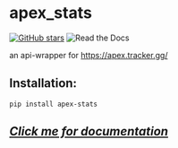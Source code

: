 # apex_stats
[![GitHub stars](https://img.shields.io/github/stars/yamozha/apex_stats?style=for-the-badge)](https://github.com/yamozha/apex_stats/stargazers)
![Read the Docs](https://img.shields.io/readthedocs/apex-stats?style=for-the-badge)


an api-wrapper for https://apex.tracker.gg/
## Installation:  
`pip install apex-stats`  
## *[Click me for documentation](https://apex-stats.rtfd.io)*  

